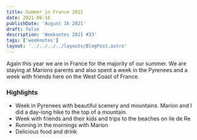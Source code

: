 ```yaml
---
title: Summer in France 2021
date: 2021-08-16
publishDate: 'August 16 2021'
draft: false
description: 'Weeknotes 2021 #33'
tags: ['weeknotes']
layout: '../../../../layouts/BlogPost.astro'
---
```


Again this year we are in France for the majority of our summer. We are staying at Marions parents and also spent a week in the Pyrenees and a week with friends here on the West Coast of France.

### Highlights
- Week in Pyrenees with beautiful scenery and mountains. Marion and I did a day-long hike to the top of a mountain.
- Week with friends and their kids and trips to the beaches on ile de Re
- Running in the mornings with Marion
- Delicious food and drink
